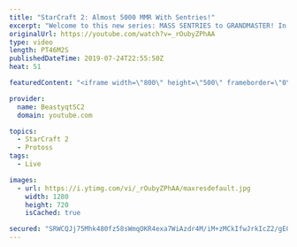 ```yaml
---
title: "StarCraft 2: Almost 5000 MMR With Sentries!"
excerpt: "Welcome to this new series: MASS SENTRIES to GRANDMASTER! In this series, we will see how far I can get by playing ONLY Sentries on the ladder in ALL Protoss matchups!  Here are a few more Mass Sentry games from playing the series on stream.   Feel free to let me know if you have any suggestions for"
originalUrl: https://youtube.com/watch?v=_rOubyZPhAA
type: video
length: PT46M2S
publishedDateTime: 2019-07-24T22:55:50Z
heat: 51

featuredContent: "<iframe width=\"800\" height=\"500\" frameborder=\"0\" src=\"https://www.youtube.com/embed/_rOubyZPhAA\" allow=\"accelerometer; autoplay; encrypted-media; gyroscope; picture-in-picture\" allowfullscreen></iframe>"

provider:
  name: BeastyqtSC2
  domain: youtube.com

topics:
  - StarCraft 2
  - Protoss
tags:
  - Live

images:
  - url: https://i.ytimg.com/vi/_rOubyZPhAA/maxresdefault.jpg
    width: 1280
    height: 720
    isCached: true

secured: "SRWCQJj75Mhk480fz58sWmqOKR4exa7WiAzdr4M/iM+zMCkIfwJrkIcZ2/gE0zSNmFMTtD8zqJEqmJsgE/LfFEtM/vJBsrGzPQ2oU/4jE+lvOBxEOt3HjpFr2Mp/gVQSm8kzk+fnkVjVG8AEVG1Hg11fuXuqGxTLQCktVKAuX2ZsN0GhkN8FHPBdgdj1DyfRdbZ1DtaNfJiSkwFvSvt4Z2Gk39lAQH8Q0o9S2/frCscuipMFQqTxZY+nsvQCJyemZiwSiF7U8C5LlvABM1rvR028rV9AhjkIagGRqZYqmPitN7fHw0JRbGUAkjHpkaOtwM7a9QlaGj1ZLhrPeoPTQYZ/0mdEQ3ijKtXwcPjuEj7iwMSUHR4LoB1gkFW7XkStSYqpDWG6Tknd+GCT0F4d8NF9G51+vUvm9wW6PBQ4hFE=;l6KfUA/p+UzgtA6YsY4TBA=="
---
```


